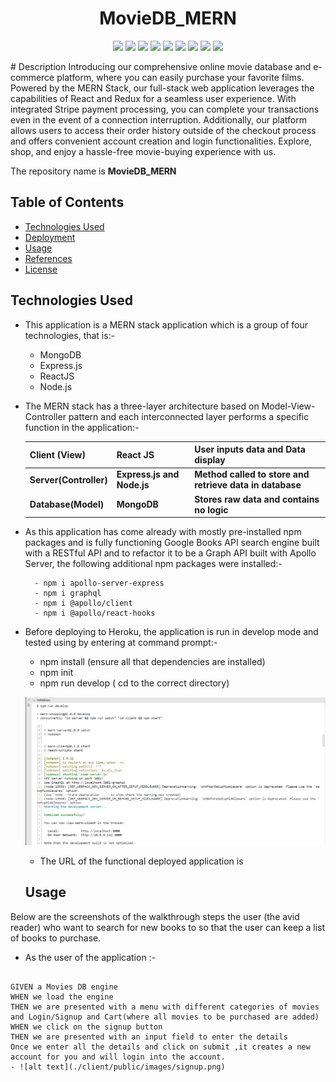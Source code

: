
<div align="center">

# MovieDB_MERN

<p align="center">
    <img src="https://img.shields.io/badge/-MongoDB-47A248?style=flat&logo=mongodb&logoColor=white"  />
    <img src="(https://img.shields.io/badge/-Node.js-339933?style=flat&logo=node.js&logoColor=white" />
    <img src="https://img.shields.io/badge/-MVC-blueviolet?style=flat" />
    <img src="https://img.shields.io/badge/-json-orange" />
    <img src="https://img.shields.io/badge/-Express.js-000000?style=flat&logo=express&logoColor=white" />
    <img src="https://img.shields.io/badge/-React-61DAFB?style=flat&logo=react&logoColor=white" />
    <img src="https://img.shields.io/badge/-GraphQL-E10098?style=flat&logo=graphql&logoColor=white" />
    <img src="https://img.shields.io/badge/-Heroku-430098?style=flat&logo=heroku&logoColor=white" />
    <img src="https://img.shields.io/badge/-Stripe-008CDD?style=flat&logo=stripe&logoColor=white" />
</p>
 
</div>
# Description 
Introducing our comprehensive online movie database and e-commerce platform, where you can easily purchase your favorite films. Powered by the MERN Stack, our full-stack web application leverages the capabilities of React and Redux for a seamless user experience. With integrated Stripe payment processing, you can complete your transactions even in the event of a connection interruption. Additionally, our platform allows users to access their order history outside of the checkout process and offers convenient account creation and login functionalities. Explore, shop, and enjoy a hassle-free movie-buying experience with us.

 
The repository name is **MovieDB_MERN**

## Table of Contents

- [Technologies Used](#technologies-used)
- [Deployment](#deployment)
- [Usage](#usage)
- [References](#references)
- [License](#license)

## Technologies Used

- This application is a MERN stack application which is a group of four technologies, that is:-
  - MongoDB
  - Express.js
  - ReactJS
  - Node.js
- The MERN stack has a three-layer architecture based on Model-View-Controller pattern and each interconnected layer performs a specific function in the application:-

  | Client (View)          | React JS                   | User inputs data and Data display                        |
  | ---------------------- | -------------------------- | -------------------------------------------------------- |
  | **Server(Controller)** | **Express.js and Node.js** | **Method called to store and retrieve data in database** |
  | **Database(Model)**    | **MongoDB**                | **Stores raw data and contains no logic**                |

- As this application has come already with mostly pre-installed npm packages and is fully functioning Google Books API search engine built with a RESTful API and to refactor it to be a Graph API built with Apollo Server, the following additional npm packages were installed:-

        - npm i apollo-server-express
        - npm i graphql
        - npm i @apollo/client
        - npm i @apollo/react-hooks

* Before deploying to Heroku, the application is run in develop mode and tested using by entering at command prompt:-

  - npm install (ensure all that dependencies are installed)
  - npm init
  - npm run develop ( cd to the correct directory)

  ![alt text](./client/public/images/pro3.png)

  - The URL of the functional deployed application is

  ## Usage

Below are the screenshots of the walkthrough steps the user (the avid reader) who want to search for new books to so that the user can keep a list of books to purchase.

- As the user of the application :-

```

GIVEN a Movies DB engine
WHEN we load the engine
THEN we are presented with a menu with different categories of movies  and Login/Signup and Cart(where all movies to be purchased are added)
WHEN we click on the signup button
THEN we are presented with an input field to enter the details
Once we enter all the details and click on submit ,it creates a new account for you and will login into the account.
- ![alt text](./client/public/images/signup.png)

```

